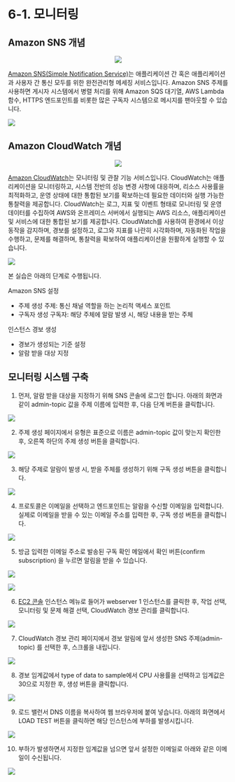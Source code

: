 # 6-1. 모니터링

## Amazon SNS 개념

<p align="center"><img src="./images/sns.png"></p>

[Amazon SNS(Simple Notification Service)](https://aws.amazon.com/ko/sns/?whats-new-cards.sort-by=item.additionalFields.postDateTime&whats-new-cards.sort-order=desc)는 애플리케이션 간 혹은 애플리케이션과 사용자 간 통신 모두를 위한 완전관리형 메세징 서비스입니다. Amazon SNS 주제를 사용하면 게시자 시스템에서 병렬 처리를 위해 Amazon SQS 대기열, AWS Lambda 함수, HTTPS 엔드포인트를 비롯한 많은 구독자 시스템으로 메시지를 팬아웃할 수 있습니다.

![](./images/sns-function.svg)

## Amazon CloudWatch 개념

<p align="center"><img src="./images/cloudwatch.png"></p>

[Amazon CloudWatch](https://aws.amazon.com/ko/cloudwatch/)는 모니터링 및 관찰 기능 서비스입니다. CloudWatch는 애플리케이션을 모니터링하고, 시스템 전반의 성능 변경 사항에 대응하며, 리소스 사용률을 최적화하고, 운영 상태에 대한 통합된 보기를 확보하는데 필요한 데이터와 실행 가능한 통찰력을 제공합니다. CloudWatch는 로그, 지표 및 이벤트 형태로 모니터링 및 운영 데이터를 수집하여 AWS와 온프레미스 서버에서 실행되는 AWS 리소스, 애플리케이션 및 서비스에 대한 통합된 보기를 제공합니다. CloudWatch를 사용하여 환경에서 이상 동작을 감지하며, 경보를 설정하고, 로그와 지표를 나란히 시각화하며, 자동화된 작업을 수행하고, 문제를 해결하며, 통찰력을 확보하여 애플리케이션을 원활하게 실행할 수 있습니다.

![](./images/cloudwatch-function.png)

본 실습은 아래의 단계로 수행됩니다.

Amazon SNS 설정

* 주제 생성 주제: 통신 채널 역할을 하는 논리적 액세스 포인트
* 구독자 생성 구독자: 해당 주체에 알람 발생 시, 해당 내용을 받는 주체

인스턴스 경보 생성

* 경보가 생성되는 기준 설정
* 알람 받을 대상 지정

## 모니터링 시스템 구축

1. 먼저, 알람 받을 대상을 지정하기 위해 SNS 콘솔에 로그인 합니다. 아래의 화면과 같이 admin-topic 값을 주제 이름에 입력한 후, 다음 단계 버튼을 클릭합니다.

![](./images/create-alarm-01.png)

2. 주제 생성 페이지에서 유형은 표준으로 이름은 admin-topic 값이 맞는지 확인한 후, 오른쪽 하단의 주제 생성 버튼을 클릭합니다.

![](./images/create-alarm-02.png)

3. 해당 주제로 알람이 발생 시, 받을 주체를 생성하기 위해 구독 생성 버튼을 클릭합니다.

![](./images/create-alarm-03.png)

4. 프로토콜은 이메일을 선택하고 엔드포인트는 알람을 수신할 이메일을 입력합니다. 실제로 이메일을 받을 수 있는 이메일 주소를 입력한 후, 구독 생성 버튼을 클릭합니다.

![](./images/create-alarm-04.png)

5. 방금 입력한 이메일 주소로 발송된 구독 확인 메일에서 확인 버튼(confirm subscription) 을 누르면 알림을 받을 수 있습니다.

![](./images/create-alarm-05.png)

![](./images/create-alarm-06.png)

6. [EC2 콘솔](https://console.aws.amazon.com/ec2/home?region=ap-northeast-2) 인스턴스 메뉴로 들어가 webserver 1 인스턴스를 클릭한 후, 작업 선택, 모니터링 및 문제 해결 선택, CloudWatch 경보 관리를 클릭합니다.

![](./images/create-alarm-07.png)

7. CloudWatch 경보 관리 페이지에서 경보 알림에 앞서 생성한 SNS 주제(admin-topic) 를 선택한 후, 스크롤을 내립니다.

![](./images/create-alarm-08.png)

8. 경보 임계값에서 type of data to sample에서 CPU 사용률을 선택하고 임계값은 30으로 지정한 후, 생성 버튼을 클릭합니다.

![](./images/create-alarm-09.png)

9. 로드 밸런서 DNS 이름을 복사하여 웹 브라우저에 붙여 넣습니다. 아래의 화면에서 LOAD TEST 버튼을 클릭하면 해당 인스턴스에 부하를 발생시킵니다.

![](./images/create-alarm-11.png)

10. 부하가 발생하면서 지정한 임계값을 넘으면 앞서 설정한 이메일로 아래와 같은 이메일이 수신됩니다.

![](./images/create-alarm-12.png)
